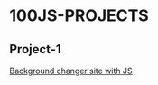 # 100JS-PROJECTS

## Project-1

[Background changer site with JS ](https://p1-bgchange.netlify.app/)
